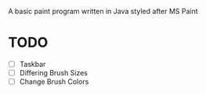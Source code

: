A basic paint program written in Java styled after MS Paint

# TODO
- [ ] Taskbar
- [ ] Differing Brush Sizes
- [ ] Change Brush Colors
